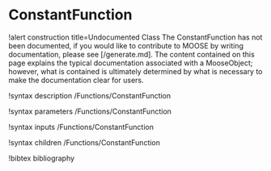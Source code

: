 <!-- MOOSE Documentation Stub: Remove this when content is added. -->

# ConstantFunction

!alert construction title=Undocumented Class
The ConstantFunction has not been documented, if you would like to contribute to MOOSE by
writing documentation, please see [/generate.md]. The content contained on this page explains
the typical documentation associated with a MooseObject; however, what is contained is ultimately
determined by what is necessary to make the documentation clear for users.

!syntax description /Functions/ConstantFunction

!syntax parameters /Functions/ConstantFunction

!syntax inputs /Functions/ConstantFunction

!syntax children /Functions/ConstantFunction

!bibtex bibliography
